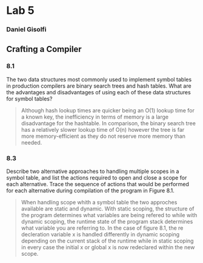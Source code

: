 # Lab 5

### Daniel Gisolfi

## Crafting a Compiler

### 8.1 

The two data structures most commonly used to implement symbol tables in production compilers are binary search trees and hash tables. What are the advantages and disadvantages of using each of these data structures for symbol tables? 

> Although hash lookup times are quicker being an O(1) lookup time for a known key, the inefficiency in terms of memory is a large disadvantage for the hashtable. In comparison, the binary search tree has a relatively slower lookup time of O(n) however the tree is far more memory-efficient as they do not reserve more memory than needed.

### 8.3

Describe two alternative approaches to handling multiple scopes in a symbol table, and list the actions required to open and close a scope for each alternative. Trace the sequence of actions that would be performed for each alternative during compilation of the program in Figure 8.1. 

>When handling scope whith a symbol table the two approches available are static and dynamic. With static scoping, the structure of the program determines what variables are being refered to while with dynamic scoping, the runtime state of the program stack determines what variable you are referring to. In the case of figure 8.1, the re decleration variable x is handled differently in dynamic scoping depending on the current stack of the runtime while in static scoping in every case the initial x or global x is now redeclared within the new scope.